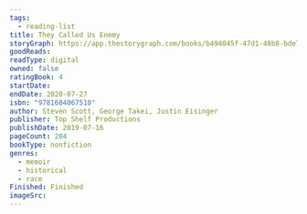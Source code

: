 ```yaml
---
tags:
  - reading-list
title: They Called Us Enemy
storyGraph: https://app.thestorygraph.com/books/b494045f-47d1-48b8-bde7-70b739313bff
goodReads:
readType: digital
owned: false
ratingBook: 4
startDate:
endDate: 2020-07-27
isbn: "9781684067510"
author: Steven Scott, George Takei, Justin Eisinger
publisher: Top Shelf Productions
publishDate: 2019-07-16
pageCount: 204
bookType: nonfiction
genres:
  - memoir
  - historical
  - race
Finished: Finished
imageSrc:
---
```

